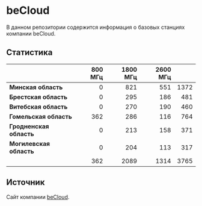 # beCloud
В данном репозитории содержится информация о базовых станциях компании beCloud.

## Статистика
&nbsp; | 800 МГц | 1800 МГц | 2600 МГц | &nbsp;
:--- | ---: | ---: | ---: | ---:
**Минская область** | 0 | 821 | 551 | 1372
**Брестская область** | 0 | 295 | 186 | 481
**Витебская область** | 0 | 270 | 190 | 460
**Гомельская область** | 362 | 286 | 116 | 764
**Гродненская область** | 0 |  213 | 158 | 371
**Могилевская область** | 0 | 204 | 113 | 317
&nbsp; | 362 |  2089 | 1314 | 3765

## Источник
Сайт компании [beCloud](https://becloud.by/customers/ob-lte-advanced).